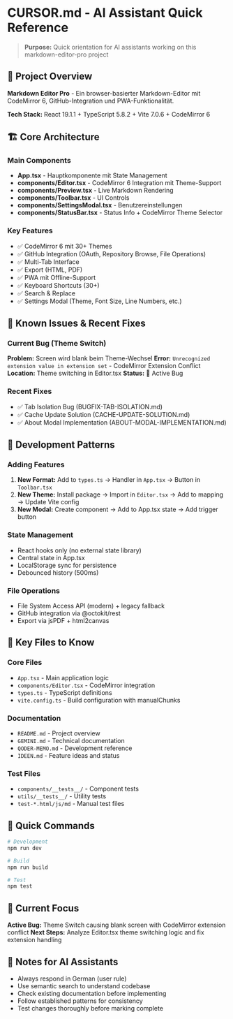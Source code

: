 # CURSOR.md - AI Assistant Quick Reference

> **Purpose:** Quick orientation for AI assistants working on this markdown-editor-pro project

## 🎯 Project Overview

**Markdown Editor Pro** - Ein browser-basierter Markdown-Editor mit CodeMirror 6, GitHub-Integration und PWA-Funktionalität.

**Tech Stack:** React 19.1.1 + TypeScript 5.8.2 + Vite 7.0.6 + CodeMirror 6

## 🏗️ Core Architecture

### Main Components
- **App.tsx** - Hauptkomponente mit State Management
- **components/Editor.tsx** - CodeMirror 6 Integration mit Theme-Support
- **components/Preview.tsx** - Live Markdown Rendering
- **components/Toolbar.tsx** - UI Controls
- **components/SettingsModal.tsx** - Benutzereinstellungen
- **components/StatusBar.tsx** - Status Info + CodeMirror Theme Selector

### Key Features
- ✅ CodeMirror 6 mit 30+ Themes
- ✅ GitHub Integration (OAuth, Repository Browse, File Operations)
- ✅ Multi-Tab Interface
- ✅ Export (HTML, PDF)
- ✅ PWA mit Offline-Support
- ✅ Keyboard Shortcuts (30+)
- ✅ Search & Replace
- ✅ Settings Modal (Theme, Font Size, Line Numbers, etc.)

## 🐛 Known Issues & Recent Fixes

### Current Bug (Theme Switch)
**Problem:** Screen wird blank beim Theme-Wechsel
**Error:** `Unrecognized extension value in extension set` - CodeMirror Extension Conflict
**Location:** Theme switching in Editor.tsx
**Status:** 🔴 Active Bug

### Recent Fixes
- ✅ Tab Isolation Bug (BUGFIX-TAB-ISOLATION.md)
- ✅ Cache Update Solution (CACHE-UPDATE-SOLUTION.md)
- ✅ About Modal Implementation (ABOUT-MODAL-IMPLEMENTATION.md)

## 🔧 Development Patterns

### Adding Features
1. **New Format:** Add to `types.ts` → Handler in `App.tsx` → Button in `Toolbar.tsx`
2. **New Theme:** Install package → Import in `Editor.tsx` → Add to mapping → Update Vite config
3. **New Modal:** Create component → Add to App.tsx state → Add trigger button

### State Management
- React hooks only (no external state library)
- Central state in App.tsx
- LocalStorage sync for persistence
- Debounced history (500ms)

### File Operations
- File System Access API (modern) + legacy fallback
- GitHub integration via @octokit/rest
- Export via jsPDF + html2canvas

## 📁 Key Files to Know

### Core Files
- `App.tsx` - Main application logic
- `components/Editor.tsx` - CodeMirror integration
- `types.ts` - TypeScript definitions
- `vite.config.ts` - Build configuration with manualChunks

### Documentation
- `README.md` - Project overview
- `GEMINI.md` - Technical documentation
- `QODER-MEMO.md` - Development reference
- `IDEEN.md` - Feature ideas and status

### Test Files
- `components/__tests__/` - Component tests
- `utils/__tests__/` - Utility tests
- `test-*.html/js/md` - Manual test files

## 🚀 Quick Commands

```bash
# Development
npm run dev

# Build
npm run build

# Test
npm test
```

## 🎯 Current Focus

**Active Bug:** Theme Switch causing blank screen with CodeMirror extension conflict
**Next Steps:** Analyze Editor.tsx theme switching logic and fix extension handling

## 📝 Notes for AI Assistants

- Always respond in German (user rule)
- Use semantic search to understand codebase
- Check existing documentation before implementing
- Follow established patterns for consistency
- Test changes thoroughly before marking complete
